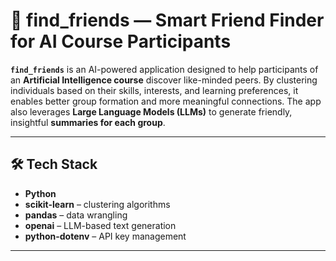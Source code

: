 # 🤖 find_friends — Smart Friend Finder for AI Course Participants

**`find_friends`** is an AI-powered application designed to help participants of an **Artificial Intelligence course** discover like-minded peers. 
By clustering individuals based on their skills, interests, and learning preferences, it enables better group formation and more meaningful connections. 
The app also leverages **Large Language Models (LLMs)** to generate friendly, insightful **summaries for each group**.

---

## 🛠️ Tech Stack

- **Python**
- **scikit-learn** – clustering algorithms
- **pandas** – data wrangling
- **openai** – LLM-based text generation
- **python-dotenv** – API key management

---
